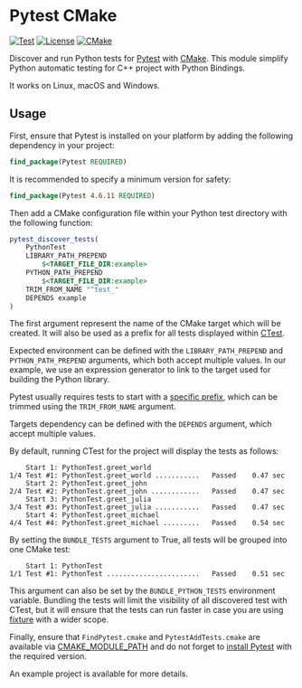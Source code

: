 # Pytest CMake

[![Test](https://github.com/buddly27/pytest-cmake/actions/workflows/test.yml/badge.svg?branch=main)](https://github.com/buddly27/pytest-cmake/actions/workflows/test.yml)
[![License](https://img.shields.io/badge/License-MIT-yellow.svg)](https://opensource.org/licenses/MIT)
[![CMake](https://img.shields.io/badge/CMake-3.20...3.25-blue.svg)](https://cmake.org)

Discover and run Python tests for [Pytest](https://docs.pytest.org/) with 
[CMake](https://cmake.org/). This module simplify Python automatic testing for 
C++ project with Python Bindings.

It works on Linux, macOS and Windows.

## Usage

First, ensure that Pytest is installed on your platform by adding the following
dependency in your project:

```cmake
find_package(Pytest REQUIRED)
```

It is recommended to specify a minimum version for safety:

```cmake
find_package(Pytest 4.6.11 REQUIRED)
```

Then add a CMake configuration file within your Python test directory with
the following function:

```cmake
pytest_discover_tests(
    PythonTest
    LIBRARY_PATH_PREPEND
        $<TARGET_FILE_DIR:example>
    PYTHON_PATH_PREPEND
        $<TARGET_FILE_DIR:example>
    TRIM_FROM_NAME "^test_"
    DEPENDS example
)
```

The first argument represent the name of the CMake target which will be created.
It will also be used as a prefix for all tests displayed within 
[CTest](https://cmake.org/cmake/help/latest/manual/ctest.1.html).

Expected environment can be defined with the ``LIBRARY_PATH_PREPEND`` and
``PYTHON_PATH_PREPEND`` arguments, which both accept multiple values. In our
example, we use an expression generator to link to the target used for building
the Python library.

Pytest usually requires tests to start with a
[specific prefix](https://docs.pytest.org/en/latest/explanation/goodpractices.html), 
which can be trimmed using the ``TRIM_FROM_NAME`` argument.

Targets dependency can be defined with the ``DEPENDS`` argument, which accept 
multiple values.

By default, running CTest for the project will display the tests as follows:

```console
    Start 1: PythonTest.greet_world
1/4 Test #1: PythonTest.greet_world ...........   Passed    0.47 sec
    Start 2: PythonTest.greet_john
2/4 Test #2: PythonTest.greet_john ............   Passed    0.47 sec
    Start 3: PythonTest.greet_julia
3/4 Test #3: PythonTest.greet_julia ...........   Passed    0.47 sec
    Start 4: PythonTest.greet_michael
4/4 Test #4: PythonTest.greet_michael .........   Passed    0.54 sec
```

By setting the ``BUNDLE_TESTS`` argument to True, all tests will be grouped into
one CMake test:

```console
    Start 1: PythonTest
1/1 Test #1: PythonTest .......................   Passed    0.51 sec
```

This argument can also be set by the ``BUNDLE_PYTHON_TESTS`` environment
variable. Bundling the tests will limit the visibility of all discovered test
with CTest, but it will ensure that the tests can run faster in case you are 
using [fixture](https://docs.pytest.org/en/latest/explanation/fixtures.html) 
with a wider scope.

Finally, ensure that ``FindPytest.cmake`` and ``PytestAddTests.cmake`` are
available via [CMAKE_MODULE_PATH](https://cmake.org/cmake/help/latest/variable/CMAKE_MODULE_PATH.html)
and do not forget to [install Pytest](https://docs.pytest.org/en/7.1.x/getting-started.html) 
with the required version.

An example project is available for more details.